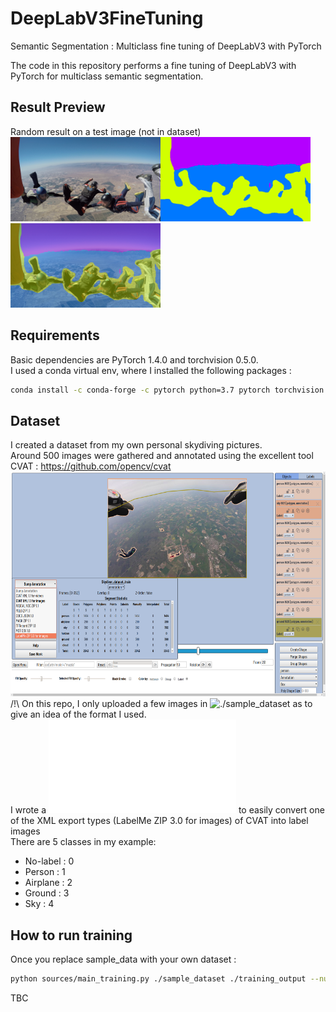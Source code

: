 # DeepLabV3FineTuning
Semantic Segmentation : Multiclass fine tuning of DeepLabV3 with PyTorch

The code in this repository performs a fine tuning of DeepLabV3 with PyTorch for multiclass semantic segmentation.

## Result Preview
Random result on a test image (not in dataset) </br>
<img src="./pictures/1426_image.png" width="240" height="135"><img src="./pictures/1426_segmentation.png" width="240" height="135"><img src="./pictures/1426_both.png" width="240" height="135">

## Requirements
Basic dependencies are PyTorch 1.4.0 and torchvision 0.5.0.</br>
I used a conda virtual env, where I installed the following packages :
```bash
conda install -c conda-forge -c pytorch python=3.7 pytorch torchvision cudatoolkit=10.1 opencv numpy pillow
```

## Dataset
I created a dataset from my own personal skydiving pictures.</br>
Around 500 images were gathered and annotated using the excellent tool CVAT : https://github.com/opencv/cvat </br>
<img src="./pictures/screenshot_cvat.png" width="640" height="360"></br>
/!\ On this repo, I only uploaded a few images in ![./sample_dataset](./sample_dataset) as to give an idea of the format I used.</br>
I wrote a ![script](./sample_dataset/convert_cvat_xml_to_label_image.py) to easily convert one of the XML export types (LabelMe ZIP 3.0 for images) of CVAT into label images</br>
There are 5 classes in my example: <br/>
* No-label : 0
* Person : 1
* Airplane : 2
* Ground : 3
* Sky : 4

## How to run training
Once you replace sample_data with your own dataset :
```bash
python sources/main_training.py ./sample_dataset ./training_output --num_classes 5 --epochs 100 --batch_size 16 --keep_feature_extract
```

TBC
